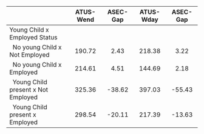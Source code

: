 
|                      |    ATUS-Wend |     ASEC-Gap |    ATUS-Wday |     ASEC-Gap |
| -------------------- | :----------: | :----------: | :----------: | :----------: |
| Young Child x Employed Status |              |              |              |              |
| &nbsp;&nbsp;No young Child x Not Employed |       190.72 |         2.43 |       218.38 |         3.22 |
| &nbsp;&nbsp;No young Child x Employed |       214.61 |         4.51 |       144.69 |         2.18 |
| &nbsp;&nbsp;Young Child present x Not Employed |       325.36 |       -38.62 |       397.03 |       -55.43 |
| &nbsp;&nbsp;Young Child present x Employed |       298.54 |       -20.11 |       217.39 |       -13.63 |

